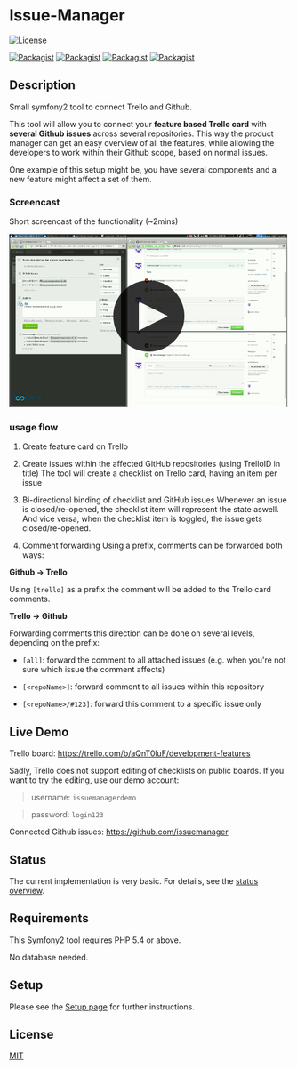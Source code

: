 # Issue-Manager

[![License](https://img.shields.io/packagist/l/loopline-systems/trello-github-issue-manager.svg)](http://opensource.org/licenses/MIT)

[![Packagist](http://img.shields.io/packagist/v/loopline-systems/trello-github-issue-manager.svg)](https://packagist.org/packages/loopline-systems/trello-github-issue-manager)
[![Packagist](http://img.shields.io/packagist/dt/loopline-systems/trello-github-issue-manager.svg)](https://packagist.org/packages/loopline-systems/trello-github-issue-manager)
[![Packagist](http://img.shields.io/packagist/dm/loopline-systems/trello-github-issue-manager.svg)](https://packagist.org/packages/loopline-systems/trello-github-issue-manager)
[![Packagist](http://img.shields.io/packagist/dd/loopline-systems/trello-github-issue-manager.svg)](https://packagist.org/packages/loopline-systems/trello-github-issue-manager)




## Description

Small symfony2 tool to connect Trello and Github.

This tool will allow you to connect your **feature based Trello card** with **several Github issues** across several repositories. This way the product manager can get an easy overview of all the features, while allowing the developers to work within their Github scope, based on normal issues.
 
One example of this setup might be, you have several components and a new feature might affect a set of them. 


### Screencast

Short screencast of the functionality (~2mins)

[![screencast](docs/screenshot_screencast.png)](http://vimeo.com/119217279)




### usage flow

1. Create feature card on Trello

2. Create issues within the affected GitHub repositories (using TrelloID in title)
   The tool will create a checklist on Trello card, having an item per issue


3. Bi-directional binding of checklist and GitHub issues
   Whenever an issue is closed/re-opened, the checklist item will represent the state aswell.
   And vice versa, when the checklist item is toggled, the issue gets closed/re-opened.  


4. Comment forwarding
   Using a prefix, comments can be forwarded both ways:

   
  **Github -> Trello**
  
  Using `[trello]` as a prefix the comment will be added to the Trello card comments. 


  **Trello -> Github**
  
  Forwarding comments this direction can be done on several levels, depending on the prefix:
  
  * `[all]`: forward the comment to all attached issues (e.g. when you're not sure which issue the comment affects)
  
  * `[<repoName>]`: forward comment to all issues within this repository
  
  * `[<repoName>/#123]`: forward this comment to a specific issue only



## Live Demo

Trello board: https://trello.com/b/aQnT0luF/development-features

Sadly, Trello does not support editing of checklists on public boards. If you want to try the editing, use our demo account:

> username: `issuemanagerdemo`

> password: `login123`



Connected Github issues: https://github.com/issuemanager



## Status

The current implementation is very basic. For details, see the [status overview](docs/status.md).


## Requirements

This Symfony2 tool requires PHP 5.4 or above. 

No database needed. 


## Setup

Please see the [Setup page](docs/setup.md) for further instructions.


## License

[MIT](LICENSE)

